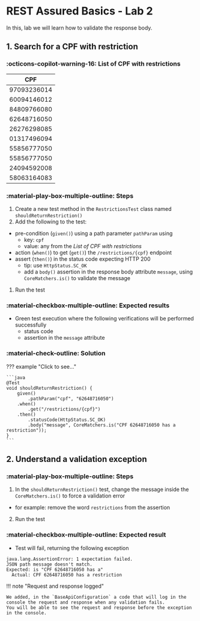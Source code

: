 # REST Assured Basics - Lab 2

In this, lab we will learn how to validate the response body.

## 1. Search for a CPF with restriction

### :octicons-copilot-warning-16: List of CPF with restrictions

| CPF         |
|-------------|
| 97093236014 |
| 60094146012 |
| 84809766080 |
| 62648716050 |
| 26276298085 |
| 01317496094 |
| 55856777050 |
| 55856777050 |
| 24094592008 |
| 58063164083 |

### :material-play-box-multiple-outline: Steps

1. Create a new test method in the  `RestrictionsTest` class named `shouldReturnRestriction()`
2. Add the following to the test:
  - pre-condition (`given()`) using a path parameter `pathParam` using
    - key: `cpf`
    - value: any from the *List of CPF with restrictions*
  - action (`when()`) to get (`get()`) the `/restrictions/{cpf}` endpoint
  - assert (`then()`) in the status code expecting HTTP 200
    - tip: use `HttpStatus.SC_OK`
    - add a `body()` assertion in the response body attribute `message`, using `CoreMatchers.is()` to validate the message
1. Run the test

### :material-checkbox-multiple-outline: Expected results

- Green test execution where the following verifications will be performed successfully
    - status code
    - assertion in the `message` attribute  

### :material-check-outline: Solution

??? example "Click to see..."

    ```java
    @Test
    void shouldReturnRestriction() {
        given()
            .pathParam("cpf", "62648716050")
        .when()
            .get("/restrictions/{cpf}")
        .then()
            .statusCode(HttpStatus.SC_OK)
            .body("message", CoreMatchers.is("CPF 62648716050 has a restriction"));
    }   
    ```

## 2. Understand a validation exception

### :material-play-box-multiple-outline: Steps
1. In the `shouldReturnRestriction()` test, change the message inside the `CoreMatchers.is()` to force a validation error
 - for example: remove the word `restrictions` from the assertion 
2. Run the test 

### :material-checkbox-multiple-outline: Expected result

* Test will fail, returning the following exception
``` 
java.lang.AssertionError: 1 expectation failed.
JSON path message doesn't match.
Expected: is "CPF 62648716050 has a"
  Actual: CPF 62648716050 has a restriction
```

!!! note "Request and response logged"

    We added, in the `BaseApiConfiguration` a code that will log in the console the request and response when any validation fails.
    You will be able to see the request and response before the exception in the console.

